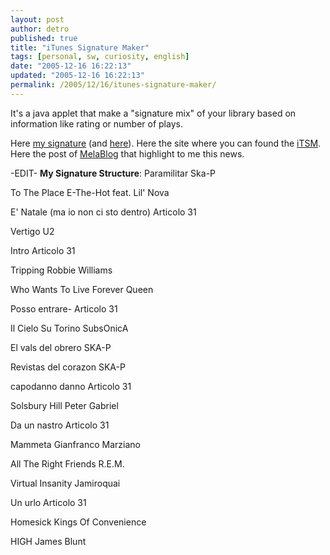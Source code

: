 ```yaml
---
layout: post
author: detro
published: true
title: "iTunes Signature Maker"
tags: [personal, sw, curiosity, english]
date: "2005-12-16 16:22:13"
updated: "2005-12-16 16:22:13"
permalink: /2005/12/16/itunes-signature-maker/
---
```


It's a java applet that make a "signature mix" of your library based on information like rating or number of plays.

Here <a href="http://downloads.detronizator.org/iTSM-Detro-20051216.wav">my signature</a> (and <a href="http://works.music.columbia.edu/~jason/itsm/gallery2.php?name=Detro+2005-12-16&file=Detro+2005-12-16.mp3&popup=">here</a>).
Here the site where you can found the <a href="http://www.jasonfreeman.net/itsm/">iTSM</a>.
Here the post of <a href="http://www.melablog.it/post/1223/itunes-signature-maker-crea-la-tua-firma-musicale">MelaBlog</a> that highlight to me this news.

-EDIT-
<strong>My Signature Structure</strong>:
Paramilitar
Ska-P

To The Place
E-The-Hot feat. Lil' Nova

E' Natale (ma io non ci sto dentro)
Articolo 31
 
Vertigo
U2
 
Intro
Articolo 31
 
Tripping
Robbie Williams
 
Who Wants To Live Forever
Queen
 
Posso entrare-
Articolo 31
 
Il Cielo Su Torino
SubsOnicA
 
El vals del obrero
SKA-P
 
Revistas del corazon
SKA-P
 
capodanno danno
Articolo 31
 
Solsbury Hill
Peter Gabriel
 
Da un nastro
Articolo 31
 
Mammeta
Gianfranco Marziano
 
All The Right Friends
R.E.M.
 
Virtual Insanity
Jamiroquai
 
Un urlo
Articolo 31
 
Homesick
Kings Of Convenience
 
HIGH
James Blunt
